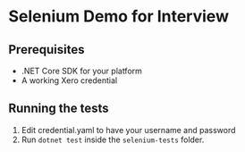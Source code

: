# Selenium Demo for Interview

## Prerequisites

* .NET Core SDK for your platform
* A working Xero credential

## Running the tests

1. Edit credential.yaml to have your username and password
1. Run `dotnet test` inside the `selenium-tests` folder.
